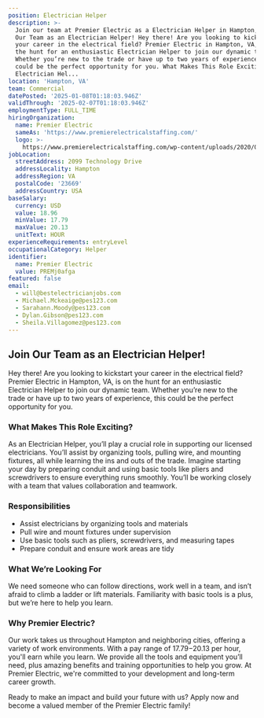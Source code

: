 ```yaml
---
position: Electrician Helper
description: >-
  Join our team at Premier Electric as a Electrician Helper in Hampton, VA. Join
  Our Team as an Electrician Helper! Hey there! Are you looking to kickstart
  your career in the electrical field? Premier Electric in Hampton, VA, is on
  the hunt for an enthusiastic Electrician Helper to join our dynamic team.
  Whether you’re new to the trade or have up to two years of experience, this
  could be the perfect opportunity for you. What Makes This Role Exciting? As an
  Electrician Hel...
location: 'Hampton, VA'
team: Commercial
datePosted: '2025-01-08T01:18:03.946Z'
validThrough: '2025-02-07T01:18:03.946Z'
employmentType: FULL_TIME
hiringOrganization:
  name: Premier Electric
  sameAs: 'https://www.premierelectricalstaffing.com/'
  logo: >-
    https://www.premierelectricalstaffing.com/wp-content/uploads/2020/05/Premier-Electrical-Staffing-logo.png
jobLocation:
  streetAddress: 2099 Technology Drive
  addressLocality: Hampton
  addressRegion: VA
  postalCode: '23669'
  addressCountry: USA
baseSalary:
  currency: USD
  value: 18.96
  minValue: 17.79
  maxValue: 20.13
  unitText: HOUR
experienceRequirements: entryLevel
occupationalCategory: Helper
identifier:
  name: Premier Electric
  value: PREMj0afga
featured: false
email:
  - will@bestelectricianjobs.com
  - Michael.Mckeaige@pes123.com
  - Sarahann.Moody@pes123.com
  - Dylan.Gibson@pes123.com
  - Sheila.Villagomez@pes123.com
---
```




## Join Our Team as an Electrician Helper!

Hey there! Are you looking to kickstart your career in the electrical field? Premier Electric in Hampton, VA, is on the hunt for an enthusiastic Electrician Helper to join our dynamic team. Whether you’re new to the trade or have up to two years of experience, this could be the perfect opportunity for you.

### What Makes This Role Exciting?

As an Electrician Helper, you’ll play a crucial role in supporting our licensed electricians. You’ll assist by organizing tools, pulling wire, and mounting fixtures, all while learning the ins and outs of the trade. Imagine starting your day by preparing conduit and using basic tools like pliers and screwdrivers to ensure everything runs smoothly. You’ll be working closely with a team that values collaboration and teamwork.

### Responsibilities

- Assist electricians by organizing tools and materials
- Pull wire and mount fixtures under supervision
- Use basic tools such as pliers, screwdrivers, and measuring tapes
- Prepare conduit and ensure work areas are tidy

### What We’re Looking For

We need someone who can follow directions, work well in a team, and isn’t afraid to climb a ladder or lift materials. Familiarity with basic tools is a plus, but we’re here to help you learn.

### Why Premier Electric?

Our work takes us throughout Hampton and neighboring cities, offering a variety of work environments. With a pay range of $17.79-$20.13 per hour, you'll earn while you learn. We provide all the tools and equipment you’ll need, plus amazing benefits and training opportunities to help you grow. At Premier Electric, we're committed to your development and long-term career growth.

Ready to make an impact and build your future with us? Apply now and become a valued member of the Premier Electric family!